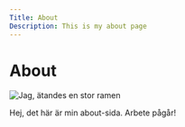 ```yaml
---
Title: About
Description: This is my about page
---
```


About
==========================

![Jag, ätandes en stor ramen](%assets_url%/img/me_ramen_small.png "Test title")

Hej, det här är min about-sida. Arbete pågår!
